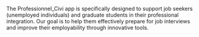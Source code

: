 The Professionnel_Civi app is specifically designed to support job seekers (unemployed individuals) and graduate students in their professional integration. Our goal is to help them effectively prepare for job interviews and improve their employability through innovative tools.
